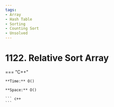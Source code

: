 ```yaml
---
tags:
- Array
- Hash Table
- Sorting
- Counting Sort
- Unsolved
---
```



# 1122. Relative Sort Array

=== "C++"

    **Time:** O()

    **Space:** O()

    ``` c++
    ```